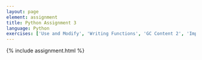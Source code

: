 ```yaml
---
layout: page
element: assignment
title: Python Assignment 3
language: Python
exercises: ['Use and Modify', 'Writing Functions', 'GC Content 2', 'Improve Your Code', 'Bird Banding 1', 'Shrub Dimensions 1']
---
```


{% include assignment.html %}
